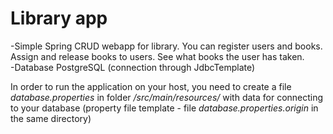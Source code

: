 # Library app

<div>-Simple Spring CRUD webapp for library. You can register users and books. Assign and release books to users. See what books the user has taken.</div>
<div>-Database PostgreSQL (connection through JdbcTemplate)</div>
<p></p>
<div>In order to run the application on your host, you need to create a file <i>database.properties</i> in folder 
<i>/src/main/resources/</i> with data for connecting to your database (property file template - file <i>database.properties.origin</i>
in the same directory)</div>
